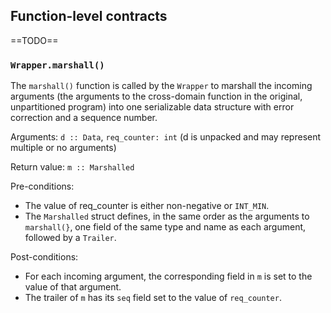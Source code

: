 ## Function-level contracts

==TODO==

### `Wrapper.marshall()`

The `marshall()` function is called by the `Wrapper` to marshall the incoming arguments (the arguments to the cross-domain function in the original, unpartitioned program) into one serializable data structure with error correction and a sequence number.

Arguments: `d :: Data`, `req_counter: int` (d is unpacked and may represent multiple or no arguments)

Return value: `m :: Marshalled`

Pre-conditions:

- The value of req_counter is either non-negative or `INT_MIN`.
- The `Marshalled` struct defines, in the same order as the arguments to `marshall(}`, one field of the same type and name as each argument, followed by a `Trailer`.

Post-conditions:

- For each incoming argument, the corresponding field in `m` is set to the value of that argument.
- The trailer of `m` has its `seq` field set to the value of `req_counter`.
